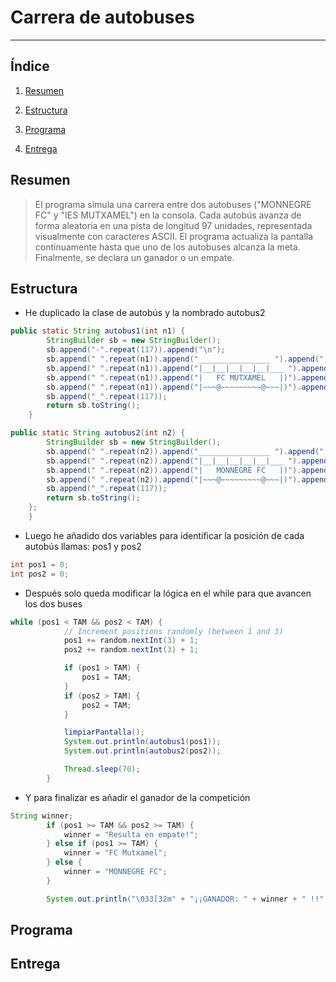 # Carrera de autobuses

---

## Índice

1. [Resumen](#resumen)

2. [Estructura](#estructura)

3. [Programa](#programa)

4. [Entrega](#entrega)

## Resumen

> El programa simula una carrera entre dos autobuses ("MONNEGRE FC" y "IES MUTXAMEL") en la consola. Cada autobús avanza de forma aleatoria en una pista de longitud 97 unidades, representada visualmente con caracteres ASCII. El programa actualiza la pantalla continuamente hasta que uno de los autobuses alcanza la meta. Finalmente, se declara un ganador o un empate.

## Estructura

- He duplicado la clase de autobús y la nombrado autobus2

```java
public static String autobus1(int n1) {
        StringBuilder sb = new StringBuilder();
        sb.append("-".repeat(117)).append("\n");
        sb.append(" ".repeat(n1)).append("________________ ").append(" ".repeat(100 - n1)).append("|\n");
        sb.append(" ".repeat(n1)).append("|__|__|__|__|__|___ ").append(" ".repeat(TAM - n1)).append("|\n");
        sb.append(" ".repeat(n1)).append("|   FC MUTXAMEL   |)").append(" ".repeat(TAM - n1)).append("|\n");
        sb.append(" ".repeat(n1)).append("|~~~@~~~~~~~~~@~~~|)").append(" ".repeat(TAM - n1)).append("|\n");
        sb.append("_".repeat(117));
        return sb.toString();
    }

public static String autobus2(int n2) {
        StringBuilder sb = new StringBuilder();
        sb.append(" ".repeat(n2)).append("________________ ").append(" ".repeat(100 - n2)).append("|\n");
        sb.append(" ".repeat(n2)).append("|__|__|__|__|__|___ ").append(" ".repeat(TAM - n2)).append("|\n");
        sb.append(" ".repeat(n2)).append("|   MONNEGRE FC   |)").append(" ".repeat(TAM - n2)).append("|\n");
        sb.append(" ".repeat(n2)).append("|~~~@~~~~~~~~~@~~~|)").append(" ".repeat(TAM - n2)).append("|\n");
        sb.append("_".repeat(117));
        return sb.toString();
    };
    }
```

- Luego he añadido dos variables para identificar la posición de cada autobús llamas: pos1 y pos2

```java
int pos1 = 0;
int pos2 = 0;
```

- Después solo queda modificar la lógica en el while para que avancen los dos buses

```java
while (pos1 < TAM && pos2 < TAM) {
            // Increment positions randomly (between 1 and 3)
            pos1 += random.nextInt(3) + 1;
            pos2 += random.nextInt(3) + 1;

            if (pos1 > TAM) {
                pos1 = TAM;
            }
            if (pos2 > TAM) {
                pos2 = TAM;
            }

            limpiarPantalla();
            System.out.println(autobus1(pos1));
            System.out.println(autobus2(pos2));

            Thread.sleep(70);
        }
```

- Y para finalizar es añadir el ganador de la competición 

```java
String winner;
        if (pos1 >= TAM && pos2 >= TAM) {
            winner = "Resulta en empate!";
        } else if (pos1 >= TAM) {
            winner = "FC Mutxamel";
        } else {
            winner = "MONNEGRE FC";
        }

        System.out.println("\033[32m" + "¡¡GANADOR: " + winner + " !!" + "\033[0m");
```

## Programa

## Entrega
